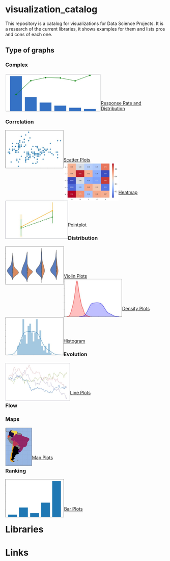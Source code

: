 # visualization_catalog
This repository is a catalog for visualizations for Data Science Projects.
It is a research of the current libraries, it shows examples for them and lists pros and cons of each one.


## Type of graphs

### Complex
<div>
    <a href="./Complex/response_rate_and_distribution.ipynb"><img src="images/complex.jpg" align="left" height="120" ></a>
</div>
<br><br><br><br><br>
<div>
    <a href="./Complex/response_rate_and_distribution.ipynb">Response Rate and Distribution</a>
</div>

### Correlation
<div>
    <a href="./Correlation/scatter.ipynb"><img src="images/scatter.jpg" align="left" height="120" ></a>
</div>
<br><br><br><br><br>
<div>
    <a href="./Correlation/scatter.ipynb">Scatter Plots</a><br>
</div>

<div>
    <a href="./Correlation/heatmap.ipynb"><img src="images/heatmap.jpg" align="left" height="120" ></a>
</div>
<br><br><br><br><br>
<div>
    <a href="./Correlation/heatmap.ipynb">Heatmap</a><br>
</div>

<div>
    <a href="./Correlation/pointplot.ipynb"><img src="images/pointplot.jpg" align="left" height="120" ></a>
</div>
<br><br><br><br><br>
<div>
    <a href="./Correlation/pointplot.ipynb">Pointplot</a><br>
</div>

### Distribution
<div>
    <a href="./Distribution/violin.ipynb"><img src="images/violin.jpg" align="left" height="120" ></a>
</div>
<br><br><br><br><br>
<div>
    <a href="./Distribution/violin.ipynb">Violin Plots</a><br>
</div>

<div>
    <a href="./Distribution/density.ipynb"><img src="images/density.jpg" align="left" height="120" ></a>
</div>
<br><br><br><br><br>
<div>
    <a href="./Distribution/density.ipynb">Density Plots</a><br>
</div>

<div>
    <a href="./Distribution/histogram.ipynb"><img src="images/histogram.jpg" align="left" height="120" ></a>
</div>
<br><br><br><br><br>
<div>
    <a href="./Distribution/histogram.ipynb">Histogram</a><br>
</div>

### Evolution
<div>
    <a href="./Evolution/line.ipynb"><img src="images/line.jpg" align="left" height="120" ></a>
</div>
<br><br><br><br><br>
<div>
    <a href="./Evolution/line.ipynb">Line Plots</a><br>
</div>

### Flow

### Maps
<div>
    <a href="./Maps/maps.ipynb"><img src="images/maps.jpg" align="left" height="120" ></a>
</div>
<br><br><br><br><br>
<div>
    <a href="./Maps/maps.ipynb">Map Plots</a><br>
</div>

### Ranking
<div>
    <a href="./Ranking/bars.ipynb"><img src="images/bars.jpg" align="left" height="120" ></a>
</div>
<br><br><br><br><br>
<div>
    <a href="./Ranking/bar.ipynb">Bar Plots</a><br>
</div>

# Libraries

# Links

